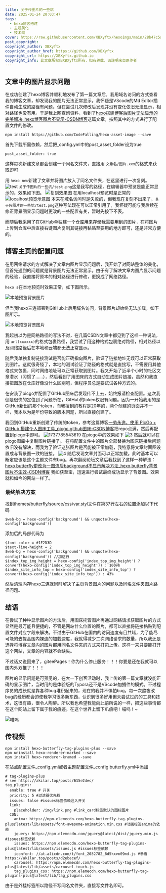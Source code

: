 ```yaml
---
title: 关于传图片的一些坑
date: 2025-01-24 20:03:47
tags: 
  - hexo博客搭建
  - 主题美化
  - 技术向
cover: https://raw.githubusercontent.com/XBXyftx/hexoimgs/main/28b47c5a9e3f4e7995bd35c42fdc46e.png
post_copyright:
copyright_author: XBXyftx
copyright_author_href: https://github.com/XBXyftx
copyright_url: https://XBXyftx.github.io
copyright_info: 此文章版权归XBXyftx所有，如有转载，请註明来自原作者
---
```

## 文章中的图片显示问题

在成功创建了hexo博客并顺利地发布了第一篇文章后，我用域名访问的方式查看我的博客文章，却发现我的图片无法正常显示，我怀疑是VScode的Md Editor插件自动生成的路径有问题，但在尝试几次修改后发现并没有变化依旧无法显示，相对路径也没有用。于是我上网查询资料，看到了[hexo搭建博客后图片无法显示的完美解决\_hexo博客图片不显示-CSDN博客](https://blog.csdn.net/weixin_43702620/article/details/118655308)这篇文章，按照其中的方式进行了配置文件的修改。

```
npm install https://github.com/CodeFalling/hexo-asset-image --save
```

首先下载所需依赖，然后把\_config.yml中的post\_asset\_folder设为true

```
post_asset_folder: true
```

这样每次新建文章都会创建一个同名文件夹，直接用 `文章名/图片.xxx`的格式来获取即可

用 `hexo new`新建了文章并将图片放入了同名文件夹，在这里进行一次复刻。
![test](关于传图片的一些坑/test.png)
`关于传图片的一些坑/test.png`这是我写的路径，在编辑器中预览是能正常显示的，效果如下图。
![复刻效果图](关于传图片的一些坑/FuKe1.png)
在用localhost预览时是正常的
![localhost预览示意图](关于传图片的一些坑/FuKe2.png)
本来在域名访问时是失败的，但我现在复刻不出来了，`关于传图片的一些坑/test.png`这种写法现在可以正常引用了，我怀疑可能与我后续在修正背景图显示问题时更改的一些配置有关，暂时先按下不表。

而随后我采用了在GitHub单独建一个仓库用来存储我需要用到的图片，在将图片上传到仓库中后直接右键图片复制其链接再黏贴至要用的地方即可，还是非常方便的。

## 博客主页的配置问题

在用网络请求的方式解决了文章内图片显示问题后，我开始了对网站整体的美化，但首先遇到的问题就是背景图片无法正常显示。由于有了解决文章内图片显示问题的经验，我直接将原本的相对路径进行修改，更换成了网络路径。

`hexo s`在本地预览时效果正常，如下图所示。

![本地预览背景图片](关于传图片的一些坑/1.png)

但当我hexo三连部署到GitHub上后用域名访问，背景图片却始终无法加载，如下图所示。

![本地预览背景图片](关于传图片的一些坑/2.png)

我起初以为是网络路径的写法不对，在几篇CSDN文章中都见到了这样一种说法，用 `url(xxxxxx)`的格式包裹路径，我尝试了用这种格式包裹绝对路径，相对路径以及网络路径后在本地和云端都无法正常显示。

随后我单独复制链接测试是否能正确指向图片，验证了链接地址无误可以正常获取到图片。这就很奇怪了，本地的测试验证了路径的格式就是直接写，不需要用其他格式来包裹，同时网络地址可以正常获取到图片。我又开始了近半个小时的社区文章潜水（习惯了……），然后看到了用图床的方式自动生成图片链接，虽然和我直接把图放在仓库好像没什么区别吧，但程序员总是要试试各种方式的。

在安装了picgo并配置了GitHub图床后发现传不上去，始终报请检查配置。这次我倒是很快的定位到了问题所在，GitHub的token权限有问题。因为一开始我用的是GitHub新出的那个token，而我搜到的教程是20年的，两个创建的页面并不一样，我本以为是年份导致的版本问题，所以直接创建了。

我回到GitHub重新创建了传统的token，参考这篇博客[一劳永逸，使用 PicGo + GitHub 搭建个人图床工具\_picgo github图床-CSDN博客](https://blog.csdn.net/2401_84009626/article/details/137537910)把repo点满，然后再配置到picgo中即可。
![1737785543619](关于传图片的一些坑/1737785543619.png)
在picgo中的效果如下
![3](关于传图片的一些坑/3.png)
然后就可以在picgo图库中复制图片链接了。
在将配置文件中的图片全部替换为图床链接后问题依旧没有解决，而我为了验证这张图片是否能被正常加载，我特意将文章封面图设置成与背景图一致的链接。
![4](关于传图片的一些坑/4.png)
随后发现文章封面可以正常加载。此时基本可以断定应该是这个主题文件有bug。再次翻阅论坛文章后我找到了这样一种解法：[hexo butterfly更改为一图流后background不显示解决方法\_hexo butterfly背景图片不生效-CSDN博客](https://blog.csdn.net/kitia01/article/details/144375317)
我如获至宝，迅速进行尝试最终成功显示了背景图。效果就和如今的网站一样了。

### 最终解决方案

找到themes/butterfly/source/css/var.styl文件在第37行左右的位置添加以下代码

```
$web-bg = hexo-config('background') && unquote(hexo-config('background'))
```

添加后的局部代码为

```
$font-color = #1F2D3D
$text-line-height = 2
$web-bg = hexo-config('background') && unquote(hexo-config('background')) //加这行
$index_top_img_height = hexo-config('index_top_img_height') ? convert(hexo-config('index_top_img_height')) : 100vh
$index_site_info_top = hexo-config('index_site_info_top') ? convert(hexo-config('index_site_info_top')) : 43%
```

然后清理内存hexo三连就同时解决了主页背景图片的问题以及同名文件夹图片路径问题。

## 结语

在尝试了种种显示图片的方法后，用图床托管图片再通过网络请求获取图片的方式显然是最万能且便捷的，不管是网站什么位置的图片，都可以直接将链接黏贴到配置文件对应字段来解决。不过由于GitHub在国内的访问速度有目共睹，为了能尽可能的去提高国内裸连的加载速度，我就得减少二次网络请求的数量，所以我还是选择将博客文章内的图片都用同名文件夹的方式来打包上传。这样一来只要能打开这个网站，文章的内容就不会缺失。

不过话又说回来了，giteePages！你为什么停止服务！！！你要是还在我就可以国内外双推了！！！

图片的显示问题是可预见的，在大一下创客活动时，我上传的第一篇文章就没能正确的显示图片，当时用的是体验版的Typora还不是VScode加插件的模式。不过程序员的成长就是靠各种bug堆积起来的，现在的我并不惧怕bug，每一次熬夜改bug的经历都会迫使我学习很多新东西，认识到很多好用但未尝试过的的工具和技术，这很有趣，很令人陶醉。所以我也希望我能向此前所说的一样，把这些事情都在这个网站上留下属于我的痕迹。在这个世界上留下爪痕吧！喵呜！~

![喵呜](关于传图片的一些坑/5.jpg)

## 传视频

```
npm install hexo-butterfly-tag-plugins-plus --save
npm uninstall hexo-renderer-marked --save
npm install hexo-renderer-kramed --save
```

在站点配置文件_config.yml或者主题配置文件_config.butterfly.yml中添加

```
# tag-plugins-plus
# see https://akilar.top/posts/615e2dec/
tag_plugins:
  enable: true # 开关
  priority: 5 #过滤器优先权
  issues: false #issues标签依赖注入开关
  link:
    placeholder: /img/link.png #link_card标签默认的图标图片
  CDN:
    anima: https://npm.elemecdn.com/hexo-butterfly-tag-plugins-plus@latest/lib/assets/font-awesome-animation.min.css #动画标签anima的依赖
    jquery: https://npm.elemecdn.com/jquery@latest/dist/jquery.min.js #issues标签依赖
    issues: https://npm.elemecdn.com/hexo-butterfly-tag-plugins-plus@latest/lib/assets/issues.js #issues标签依赖
    iconfont: //at.alicdn.com/t/font_2032782_8d5kxvn09md.js #参看https://akilar.top/posts/d2ebecef/
    carousel: https://npm.elemecdn.com/hexo-butterfly-tag-plugins-plus@latest/lib/assets/carousel-touch.js
    tag_plugins_css: https://npm.elemecdn.com/hexo-butterfly-tag-plugins-plus@latest/lib/tag_plugins.css
```

由于是外挂标签所以路径不写同名文件夹，直接写文件名即可。
